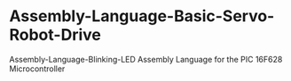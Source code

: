 # Assembly-Language-Basic-Servo-Robot-Drive
Assembly-Language-Blinking-LED Assembly Language for the PIC 16F628 Microcontroller
